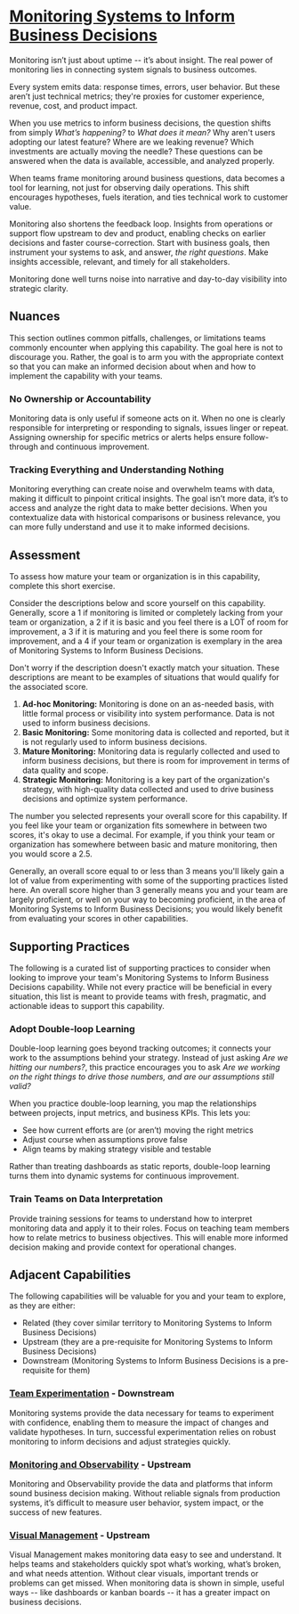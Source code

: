 # [Monitoring Systems to Inform Business Decisions](https://dora.dev/capabilities/monitoring-systems/)

Monitoring isn’t just about uptime -- it’s about insight. The real power of monitoring lies in connecting system signals to business outcomes.

Every system emits data: response times, errors, user behavior. But these aren’t just technical metrics; they're proxies for customer experience, revenue, cost, and product impact.

When you use metrics to inform business decisions, the question shifts from simply *What’s happening?* to *What does it mean?* Why aren't users adopting our latest feature? Where are we leaking revenue? Which investments are actually moving the needle? These questions can be answered when the data is available, accessible, and analyzed properly.

When teams frame monitoring around business questions, data becomes a tool for learning, not just for observing daily operations. This shift encourages hypotheses, fuels iteration, and ties technical work to customer value.

Monitoring also shortens the feedback loop. Insights from operations or support flow upstream to dev and product, enabling checks on earlier decisions and faster course-correction. Start with business goals, then instrument your systems to ask, and answer, *the right questions*. Make insights accessible, relevant, and timely for all stakeholders.

Monitoring done well turns noise into narrative and day-to-day visibility into strategic clarity.

## Nuances

This section outlines common pitfalls, challenges, or limitations teams commonly encounter when applying this capability. The goal here is not to discourage you. Rather, the goal is to arm you with the appropriate context so that you can make an informed decision about when and how to implement the capability with your teams.

### No Ownership or Accountability

Monitoring data is only useful if someone acts on it. When no one is clearly responsible for interpreting or responding to signals, issues linger or repeat. Assigning ownership for specific metrics or alerts helps ensure follow-through and continuous improvement.

### Tracking Everything and Understanding Nothing

Monitoring everything can create noise and overwhelm teams with data, making it difficult to pinpoint critical insights. The goal isn’t more data, it’s to access and analyze the right data to make better decisions. When you contextualize data with historical comparisons or business relevance, you can more fully understand and use it to make informed decisions.

## Assessment

To assess how mature your team or organization is in this capability, complete this short exercise.

Consider the descriptions below and score yourself on this capability. Generally, score a 1 if monitoring is limited or completely lacking from your team or organization, a 2 if it is basic and you feel there is a LOT of room for improvement, a 3 if it is maturing and you feel there is some room for improvement, and a 4 if your team or organization is exemplary in the area of Monitoring Systems to Inform Business Decisions.

Don't worry if the description doesn't exactly match your situation. These descriptions are meant to be examples of situations that would qualify for the associated score.

1. **Ad-hoc Monitoring:** Monitoring is done on an as-needed basis, with little formal process or visibility into system performance. Data is not used to inform business decisions.
2. **Basic Monitoring:** Some monitoring data is collected and reported, but it is not regularly used to inform business decisions.
3. **Mature Monitoring:** Monitoring data is regularly collected and used to inform business decisions, but there is room for improvement in terms of data quality and scope.
4. **Strategic Monitoring:** Monitoring is a key part of the organization's strategy, with high-quality data collected and used to drive business decisions and optimize system performance.

The number you selected represents your overall score for this capability. If you feel like your team or organization fits somewhere in between two scores, it's okay to use a decimal. For example, if you think your team or organization has somewhere between basic and mature monitoring, then you would score a 2.5.

Generally, an overall score equal to or less than 3 means you'll likely gain a lot of value from experimenting with some of the supporting practices listed here. An overall score higher than 3 generally means you and your team are largely proficient, or well on your way to becoming proficient, in the area of Monitoring Systems to Inform Business Decisions; you would likely benefit from evaluating your scores in other capabilities.

## Supporting Practices

The following is a curated list of supporting practices to consider when looking to improve your team's Monitoring Systems to Inform Business Decisions capability. While not every practice will be beneficial in every situation, this list is meant to provide teams with fresh, pragmatic, and actionable ideas to support this capability.

### Adopt Double-loop Learning

Double-loop learning goes beyond tracking outcomes; it connects your work to the assumptions behind your strategy. Instead of just asking *Are we hitting our numbers?*, this practice encourages you to ask *Are we working on the right things to drive those numbers, and are our assumptions still valid?*

When you practice double-loop learning, you map the relationships between projects, input metrics, and business KPIs. This lets you:

- See how current efforts are (or aren’t) moving the right metrics
- Adjust course when assumptions prove false
- Align teams by making strategy visible and testable

Rather than treating dashboards as static reports, double-loop learning turns them into dynamic systems for continuous improvement.

### Train Teams on Data Interpretation

Provide training sessions for teams to understand how to interpret monitoring data and apply it to their roles. Focus on teaching team members how to relate metrics to business objectives. This will enable more informed decision making and provide context for operational changes.

## Adjacent Capabilities

The following capabilities will be valuable for you and your team to explore, as they are either:

- Related (they cover similar territory to Monitoring Systems to Inform Business Decisions)
- Upstream (they are a pre-requisite for Monitoring Systems to Inform Business Decisions)
- Downstream (Monitoring Systems to Inform Business Decisions is a pre-requisite for them)

### [Team Experimentation](/capabilities/team-experimentation.md) - Downstream

Monitoring systems provide the data necessary for teams to experiment with confidence, enabling them to measure the impact of changes and validate hypotheses. In turn, successful experimentation relies on robust monitoring to inform decisions and adjust strategies quickly.

### [Monitoring and Observability](/capabilities/monitoring-and-observability.md) - Upstream

Monitoring and Observability provide the data and platforms that inform sound business decision making. Without reliable signals from production systems, it’s difficult to measure user behavior, system impact, or the success of new features.

### [Visual Management](/capabilities/visual-management.md) - Upstream

Visual Management makes monitoring data easy to see and understand. It helps teams and stakeholders quickly spot what’s working, what’s broken, and what needs attention. Without clear visuals, important trends or problems can get missed. When monitoring data is shown in simple, useful ways -- like dashboards or kanban boards -- it has a greater impact on business decisions.
